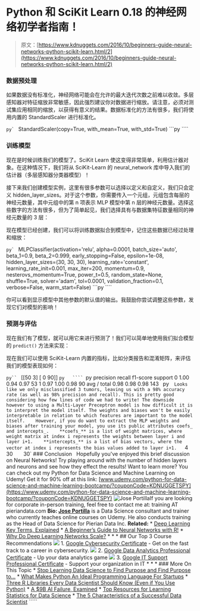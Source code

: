 # Python 和 SciKit Learn 0.18 的神经网络初学者指南！

> 原文：[https://www.kdnuggets.com/2016/10/beginners-guide-neural-networks-python-scikit-learn.html/2](https://www.kdnuggets.com/2016/10/beginners-guide-neural-networks-python-scikit-learn.html/2)

### 数据预处理

如果数据没有标准化，神经网络可能会在允许的最大迭代次数之前难以收敛。多层感知器对特征缩放非常敏感，因此强烈建议你对数据进行缩放。请注意，必须对测试集应用相同的缩放，以获得有意义的结果。数据标准化的方法有很多，我们将使用内置的 StandardScaler 进行标准化。

```py` ```   StandardScaler(copy=True, with_mean=True, with_std=True)   ```py ````

### 训练模型

现在是时候训练我们的模型了。SciKit Learn 使这变得非常简单，利用估计器对象。在这种情况下，我们将从 SciKit-Learn 的 neural_network 库中导入我们的估计器（多层感知器分类器模型）！

接下来我们创建模型实例，这里有很多参数可以选择以定义和自定义，我们只会定义 hidden_layer_sizes。对于这个参数，你需要传入一个元组，元组包含每层的神经元数量，其中元组中的第 n 项表示 MLP 模型中第 n 层的神经元数量。选择这些数字的方法有很多，但为了简单起见，我们选择具有与数据集特征数量相同的神经元数量的 3 层：

现在模型已经创建，我们可以将训练数据拟合到模型中，记住这些数据已经过处理和缩放：

```py` ``` MLPClassifier(activation='relu', alpha=0.0001, batch_size='auto', beta_1=0.9,         beta_2=0.999, early_stopping=False, epsilon=1e-08,         hidden_layer_sizes=(30, 30, 30), learning_rate='constant',         learning_rate_init=0.001, max_iter=200, momentum=0.9,         nesterovs_momentum=True, power_t=0.5, random_state=None,         shuffle=True, solver='adam', tol=0.0001, validation_fraction=0.1,         verbose=False, warm_start=False) ```py ````

你可以看到显示模型中其他参数的默认值的输出。我鼓励你尝试调整这些参数，发现它们对模型的影响！

### 预测与评估

现在我们有了模型，就可以用它来进行预测了！我们可以简单地使用我们拟合模型的 `predict()` 方法来实现：

现在我们可以使用 SciKit-Learn 内置的指标，比如分类报告和混淆矩阵，来评估我们的模型表现如何：

```py`` ``` [[50  3]   [ 0 90]] ```py   ```` ```py              precision    recall  f1-score   support              0       1.00      0.94      0.97        53            1       0.97      1.00      0.98        90    avg / total       0.98      0.98      0.98       143 ``` ```py`   Looks like we only misclassified 3 tumors, leaving us with a 98% accuracy rate (as well as 98% precision and recall). This is pretty good considering how few lines of code we had to write! The downside however to using a Multi-Layer Preceptron model is how difficult it is to interpret the model itself. The weights and biases won't be easily interpretable in relation to which features are important to the model itself.    However, if you do want to extract the MLP weights and biases after training your model, you use its public attributes coefs_ and intercepts_.    **coefs_** is a list of weight matrices, where weight matrix at index i represents the weights between layer i and layer i+1.    **intercepts_** is a list of bias vectors, where the vector at index i represents the bias values added to layer i+1.    `4`    `30`    `30`    ### Conclusion      Hopefully you've enjoyed this brief discussion on Neural Networks! Try playing around with the number of hidden layers and neurons and see how they effect the results!    Want to learn more? You can check out my Python for Data Science and Machine Learning on Udemy! Get it for 90% off at this link: [www.udemy.com/python-for-data-science-and-machine-learning-bootcamp/?couponCode=KDNUGGETSPY](https://www.udemy.com/python-for-data-science-and-machine-learning-bootcamp/?couponCode=KDNUGGETSPY)    ![Jose Portilla](../Images/d90b94efa106c950a24ba45cb656336d.png)If you are looking for corporate in-person training, feel free to contact me at: training AT pieriandata.com    **Bio: [Jose Portilla](https://www.udemy.com/user/joseporitlla/)** is a Data Science consultant and trainer who currently teaches online courses on Udemy. He also conducts training as the Head of Data Science for Pierian Data Inc.    **Related:**    *   [Deep Learning Key Terms, Explained](/2016/10/deep-learning-key-terms-explained.html) *   [A Beginner’s Guide to Neural Networks with R!](/2016/08/begineers-guide-neural-networks-r.html) *   [Why Do Deep Learning Networks Scale?](/2016/07/deep-learning-networks-scale.html)     * * *      ## Our Top 3 Course Recommendations      ![](../Images/0244c01ba9267c002ef39d4907e0b8fb.png) 1\. [Google Cybersecurity Certificate](https://www.kdnuggets.com/google-cybersecurity) - Get on the fast track to a career in cybersecurity.    ![](../Images/e225c49c3c91745821c8c0368bf04711.png) 2\. [Google Data Analytics Professional Certificate](https://www.kdnuggets.com/google-data-analytics) - Up your data analytics game    ![](../Images/0244c01ba9267c002ef39d4907e0b8fb.png) 3\. [Google IT Support Professional Certificate](https://www.kdnuggets.com/google-itsupport) - Support your organization in IT    * * *      ### More On This Topic    *   [Stop Learning Data Science to Find Purpose and Find Purpose to…](https://www.kdnuggets.com/2021/12/stop-learning-data-science-find-purpose.html) *   [What Makes Python An Ideal Programming Language For Startups](https://www.kdnuggets.com/2021/12/makes-python-ideal-programming-language-startups.html) *   [Three R Libraries Every Data Scientist Should Know (Even if You Use Python)](https://www.kdnuggets.com/2021/12/three-r-libraries-every-data-scientist-know-even-python.html) *   [A $9B AI Failure, Examined](https://www.kdnuggets.com/2021/12/9b-ai-failure-examined.html) *   [Top Resources for Learning Statistics for Data Science](https://www.kdnuggets.com/2021/12/springboard-top-resources-learn-data-science-statistics.html) *   [The 5 Characteristics of a Successful Data Scientist](https://www.kdnuggets.com/2021/12/5-characteristics-successful-data-scientist.html) `````
